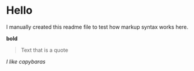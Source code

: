 # Hello
I manually created this readme file to test how markup syntax works here.

**bold**

>Text that is a quote

*I like capybaras* 
